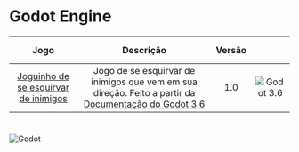 # Godot Engine
Jogo | Descrição | Versão | ‎  ‎ ‎ ‎ ‎ ‎ ‎ ‎ ‎ ‎ ‎ ‎ ‎ ‎ ‎ 
:--: | :-------: | :------------: | :--------------:
[Joguinho de se esquirvar de inimigos](SeuPrimeiroJogo2D) | Jogo de se esquirvar de inimigos que vem em sua direção. Feito a partir da [Documentação do Godot 3.6](https://docs.godotengine.org/en/3.6/getting_started/first_2d_game/01.project_setup.html) | 1.0 | ![Godot 3.6](https://img.shields.io/badge/v3.6-478CBF?labelColor=FFFFFF&style=flat-square&logo=godotengine&logoColor=478CBF) 
#
![Godot](https://img.shields.io/badge/Godot%20Engine-478CBF?labelColor=FFFFFF&style=for-the-badge&logo=godotengine&logoColor=478CBF)





